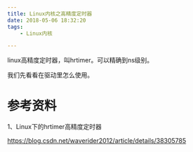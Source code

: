 ```yaml
---
title: Linux内核之高精度定时器
date: 2018-05-06 18:32:20
tags:
	- Linux内核

---
```




linux高精度定时器，叫hrtimer。可以精确到ns级别。

我们先看看在驱动里怎么使用。



# 参考资料

1、Linux下的hrtimer高精度定时器

https://blog.csdn.net/waverider2012/article/details/38305785